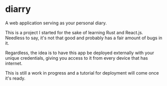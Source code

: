 # diarry
A web application serving as your personal diary.

This is a project I started for the sake of learning Rust and React.js. Needless to say, it's not that good and probably has a fair amount of bugs in it.

Regardless, the idea is to have this app be deployed externally with your unique credentials, giving you access to it from every device that has internet.

This is still a work in progress and a tutorial for deployment will come once it's ready.
